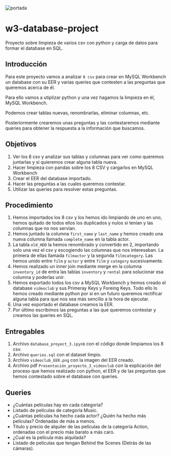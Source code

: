 ![portada](https://github.com/YasminMoreno/w3-database-project/blob/main/imagenes/portada.png)

# w3-database-project

Proyecto sobre limpieza de varios csv con python y carga de datos para formar el database en SQL.

## Introducción

Para este proyecto vamos a analizar `8 csv` para crear en MySQL Workbench un database con su EER y varias queries que contesten a las preguntas que queremos acerca de él. 

Para ello vamos a utiplizar python y una vez hagamos la limpieza en él, MySQL Workbench.

Podemos crear tablas nuevas, renombrarlas, eliminar columnas, etc. 

Posteriormente crearemos unas preguntas y las contestaremos mediante queries para obtener la respuesta a la información que buscamos.
 
 
## Objetivos

1. Ver los 8 csv y analizar sus tablas y columnas para ver como queremos juntarlas y si quieremos crear alguna tabla nueva.
2. Hacer limpieza con pandas sobre los 8 CSV y cargarlos en MySQL Workbench
3. Crear el EER del database importado.
4. Hacer las preguntas a las cuales queremos contestar.
5. Utilizar las queries para resolver estas preguntas.


## Procedimiento

1. Hemos importados los 8 csv y los hemos ido limpiando de uno en uno, hemos quitado de todos ellos los duplicados y nulos si tenían y las columnas que no nos servían.
2. Hemos juntado la columna `first_name` y `last_name` y hemos creado una nueva columna llamada `complete_name` en la tabla actor.
3. La tabla `old_HDD` la hemos renombrado y convertido en 2, importando solo una vez el csv y escogiendo las columnas que nos interesaban. La primera de ellas llamada `filmactor` y la segunda `filmcategory`. Las hemos unido entre `film` y `actor` y entre `film` y `category` sucesivamente.
4. Hemos realizado un inner join mediante merge en la columna `inventory_id` de entra las tablas `inventory` y `rental` para solucionar esa columna y poderlas unir.
6. Hemos exportado todos los csv a MySQL Workbench y hemos creado el database `videoclub` y sus Primeray Keys y Foreing Keys. Todo ello lo hemos creado mediante python por si en un futuro queremos rectificar alguna tabla para que nos sea más sencillo a la hora de ejecutar.
7. Una vez exportado el database creamos la EER.
8. Por último escribimos las preguntas a las que queremos contestar y creamos las queries en SQL.



## Entregables

1. Archivo `database_proyect_3.ipynb` con el código donde limpiamos los 8 csv. 
2. Archivo `queries.sql` con el dataset limpio.
3. Archivo `videoclub_EER.png` con la imagen del EER creado.
4. Archivo pdf `Presentación_proyecto_3_videoclub` con la explicación del proceso que hemos realizado con python, el EER y de las preguntas que hemos contestado sobre el database con queries.


## Queries

- ¿Cuántas películas hay en cada categoría? 
- Listado de películas de categoría Music.
- ¿Cuántas películas ha hecho cada actor? ¿Quién ha hecho más películas? Ordenadas de más a menos. 
- Título y precio de alquiler de las películas de la categoría Action, ordenadas con el precio más barato a más caro.
- ¿Cual es la película más alquilada?
- Listado de películas que tengan Behind the Scenes (Detrás de las cámaras).
